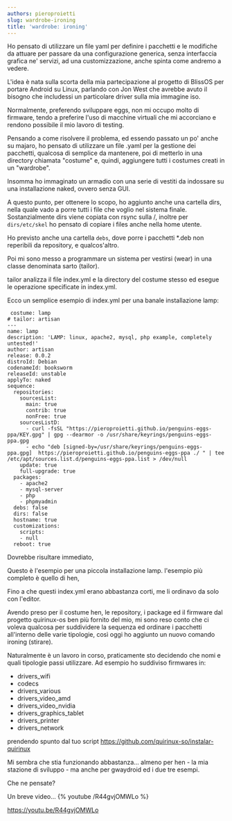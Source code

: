 ```yaml
---
authors: pieroproietti
slug: wardrobe-ironing
title: 'wardrobe: ironing'
---
```


Ho pensato di utilizzare un file yaml per definire i pacchetti e le modifiche da attuare per passare da una configurazione generica, senza interfaccia grafica ne' servizi, ad una customizzazione, anche spinta come andremo a vedere.

L'idea è nata sulla scorta della mia partecipazione al progetto di BlissOS per portare Android su Linux, parlando con Jon West che avrebbe avuto il bisogno che includessi un particolare driver sulla mia immagine iso.

Normalmente, preferendo sviluppare eggs, non mi occupo molto di firmware, tendo a preferire l'uso di macchine virtuali che mi accorciano e rendono possibile il mio lavoro di testing.

Pensando a come risolvere il problema, ed essendo passato un po' anche su majaro, ho pensato di utilizzare un file .yaml per la gestione dei pacchetti, qualcosa di semplice da mantenere, poi di metterlo in una directory chiamata "costume" e, quindi, aggiungere tutti i costumes creati in un "wardrobe".

Insomma ho immaginato un armadio con una serie di vestiti da indossare su una installazione naked, ovvero senza GUI.

A questo punto, per ottenere lo scopo, ho aggiunto anche una cartella dirs, nella quale vado a porre tutti i file che voglio nel sistema finale. Sostanzialmente dirs viene copiata con rsync sulla /, inoltre per ```dirs/etc/skel``` ho pensato di copiare i files anche nella home utente.

Ho previsto anche una cartella ```debs```, dove porre i pacchetti *.deb non reperibili da repository, e qualcos'altro.

Poi mi sono messo a programmare un sistema per vestirsi (wear) in una classe denominata sarto (tailor).

tailor analizza il file index.yml e la directory del costume stesso ed esegue le operazione specificate in index.yml. 

Ecco un semplice esempio di index.yml per una banale installazione lamp:

```
 costume: lamp
# tailor: artisan
---
name: lamp
description: 'LAMP: linux, apache2, mysql, php example, completely untested!'
author: artisan
release: 0.0.2
distroId: Debian
codenameId: booksworm
releaseId: unstable
applyTo: naked
sequence:
  repositories:
    sourcesList:
      main: true
      contrib: true
      nonFree: true
    sourcesListD:
      - curl -fsSL "https://pieroproietti.github.io/penguins-eggs-ppa/KEY.gpg" | gpg --dearmor -o /usr/share/keyrings/penguins-eggs-ppa.gpg
      - echo "deb [signed-by=/usr/share/keyrings/penguins-eggs-ppa.gpg]  https://pieroproietti.github.io/penguins-eggs-ppa ./ " | tee /etc/apt/sources.list.d/penguins-eggs-ppa.list > /dev/null
    update: true
    full-upgrade: true
  packages:
    - apache2
    - mysql-server
    - php
    - phpmyadmin
  debs: false
  dirs: false
  hostname: true
  customizations:
    scripts:
    - null
  reboot: true
```

Dovrebbe risultare immediato, 

Questo è l'esempio per una piccola installazione lamp. l'esempio più completo è quello di hen,

Fino a che questi index.yml erano abbastanza corti, me li ordinavo da solo con l'editor.

Avendo preso per il costume hen, le repository, i package ed il firmware dal progetto quirinux-os ben più fornito del mio, mi sono reso conto che ci voleva qualcosa per suddividere la sequenza ed ordinare i pacchetti all'interno delle varie tipologie, così oggi ho aggiunto un nuovo comando ironing (stirare).

Naturalmente è un lavoro in corso, praticamente sto decidendo che nomi e quali tipologie passi utilizzare. Ad esempio ho suddiviso firmwares in:
* drivers_wifi
* codecs
* drivers_various
* drivers_video_amd
* drivers_video_nvidia
* drivers_graphics_tablet
* drivers_printer
* drivers_network

prendendo spunto dal tuo script https://github.com/quirinux-so/instalar-quirinux

Mi sembra che stia funzionando abbastanza... almeno per hen - la mia stazione di sviluppo - ma anche per gwaydroid ed i due tre esempi.

Che ne pensate?


Un breve video...
{% youtube /R44gvjOMWLo %}

https://youtu.be/R44gvjOMWLo